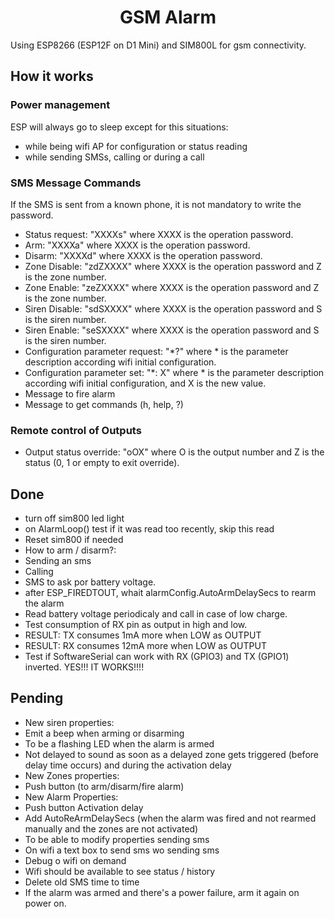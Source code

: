 # <center>GSM Alarm</center>

Using ESP8266 (ESP12F on D1 Mini) and SIM800L for gsm connectivity.

## How it works

### Power management

ESP will always go to sleep except for this situations:
- while being wifi AP for configuration or status reading
- while sending SMSs, calling or during a call

### SMS Message Commands

If the SMS is sent from a known phone, it is not mandatory to write the password.
- Status request: "XXXXs" where XXXX is the operation password.
- Arm: "XXXXa" where XXXX is the operation password.
- Disarm: "XXXXd" where XXXX is the operation password.
- Zone Disable: "zdZXXXX" where XXXX is the operation password and Z is the zone number.
- Zone Enable: "zeZXXXX" where XXXX is the operation password and Z is the zone number.
- Siren Disable: "sdSXXXX" where XXXX is the operation password and S is the siren number.
- Siren Enable: "seSXXXX" where XXXX is the operation password and S is the siren number.
- Configuration parameter request: "*?" where * is the parameter description according wifi initial configuration.
- Configuration parameter set: "*: X" where * is the parameter description according wifi initial configuration, and X is the new value.
- Message to fire alarm
- Message to get commands (h, help, ?)

### Remote control of Outputs

- Output status override: "oOX" where O is the output number and Z is the status (0, 1 or empty to exit override).



## Done

- turn off sim800 led light
- on AlarmLoop() test if it was read too recently, skip this read
- Reset sim800 if needed
- How to arm / disarm?:
-   Sending an sms
-   Calling
- SMS to ask por battery voltage.
- after ESP_FIREDTOUT, whait alarmConfig.AutoArmDelaySecs to rearm the alarm
- Read battery voltage periodicaly and call in case of low charge.
- Test consumption of RX pin as output in high and low.
-   RESULT: TX consumes 1mA more when LOW as OUTPUT
-   RESULT: RX consumes 12mA more when LOW as OUTPUT
- Test if SoftwareSerial can work with RX (GPIO3) and TX (GPIO1) inverted. YES!!! IT WORKS!!!!

## Pending


- New siren properties:
-   Emit a beep when arming or disarming
-   To be a flashing LED when the alarm is armed
-   Not delayed to sound as soon as a delayed zone gets triggered (before delay time occurs) and during the activation delay
- New Zones properties:
-   Push button (to arm/disarm/fire alarm)
- New Alarm Properties:
-   Push button Activation delay
- Add AutoReArmDelaySecs (when the alarm was fired and not rearmed manually and the zones are not activated)
- To be able to modify properties sending sms
- On wifi a text box to send sms wo sending sms
- Debug o wifi on demand
- Wifi should be available to see status / history
- Delete old SMS time to time
- If the alarm was armed and there's a power failure, arm it again on power on.
